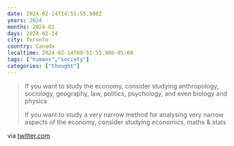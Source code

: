 ```yaml
---
date: 2024-02-14T14:51:55.980Z
years: 2024
months: 2024-02
days: 2024-02-14
city: Toronto
country: Canada
localtime: 2024-02-14T09:51:55.980-05:00
tags: ["humans","society"]
categories: ["thought"]
---
```

> If you want to study the economy, consider studying anthropology, sociology, geography, law, politics, psychology, and even biology and physics
> 
> If you want to study a very narrow method for analysing very narrow aspects of the economy, consider studying economics, maths & stats

via [twitter.com](https://twitter.com/suitpossum/status/1757714566769680510)
